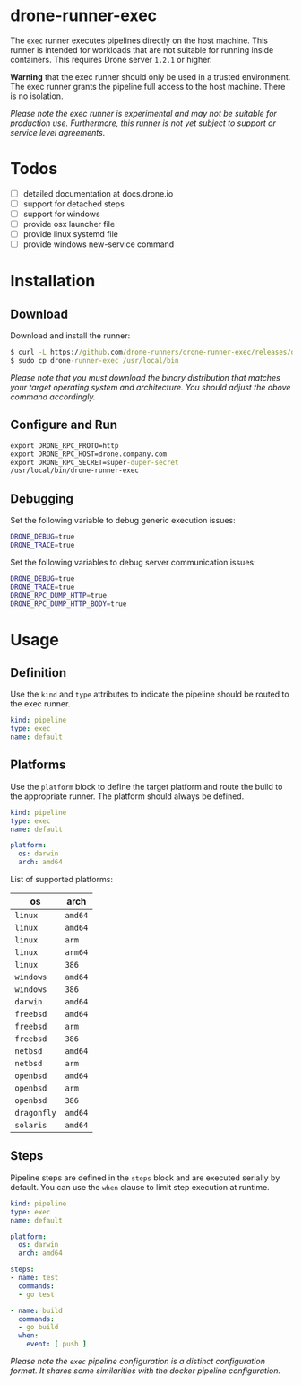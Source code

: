 # drone-runner-exec

The `exec` runner executes pipelines directly on the host machine. This runner is intended for workloads that are not suitable for running inside containers. This requires Drone server `1.2.1` or higher.

__Warning__ that the exec runner should only be used in a trusted environment. The exec runner grants the pipeline full access to the host machine. There is no isolation.

_Please note the exec runner is experimental and may not be suitable for production use. Furthermore, this runner is not yet subject to support or service level agreements._

# Todos

- [ ] detailed documentation at docs.drone.io
- [ ] support for detached steps
- [ ] support for windows
- [ ] provide osx launcher file
- [ ] provide linux systemd file
- [ ] provide windows new-service command

# Installation

## Download

Download and install the runner:

```cmd
$ curl -L https://github.com/drone-runners/drone-runner-exec/releases/download/v1.0.0-beta.1/drone_runner_exec_darwin_amd64.tar.gz | tar zx
$ sudo cp drone-runner-exec /usr/local/bin
```

_Please note that you must download the binary distribution that matches your target operating system and architecture. You should adjust the above command accordingly._

## Configure and Run

```cmd
export DRONE_RPC_PROTO=http
export DRONE_RPC_HOST=drone.company.com
export DRONE_RPC_SECRET=super-duper-secret
/usr/local/bin/drone-runner-exec
```

## Debugging

Set the following variable to debug generic execution issues:

```sh
DRONE_DEBUG=true
DRONE_TRACE=true
```

Set the following variables to debug server communication issues:

```sh
DRONE_DEBUG=true
DRONE_TRACE=true
DRONE_RPC_DUMP_HTTP=true
DRONE_RPC_DUMP_HTTP_BODY=true
```

# Usage

## Definition

Use the `kind` and `type` attributes to indicate the pipeline should be routed to the exec runner.

```yaml
kind: pipeline
type: exec
name: default
```

## Platforms

Use the `platform` block to define the target platform and route the build to the appropriate runner. The platform should always be defined.

```yaml
kind: pipeline
type: exec
name: default

platform:
  os: darwin
  arch: amd64
```

List of supported platforms:

os          | arch
------------|-----
`linux`     | `amd64`
`linux`     | `amd64`
`linux`     | `arm`
`linux`     | `arm64`
`linux`     | `386`
`windows`   | `amd64`
`windows`   | `386`
`darwin`    | `amd64`
`freebsd`   | `amd64`
`freebsd`   | `arm`
`freebsd`   | `386`
`netbsd`    | `amd64`
`netbsd`    | `arm`
`openbsd`   | `amd64`
`openbsd`   | `arm`
`openbsd`   | `386`
`dragonfly` | `amd64`
`solaris`   | `amd64`

## Steps

Pipeline steps are defined in the `steps` block and are executed serially by default. You can use the `when` clause to limit step execution at runtime.

```yaml
kind: pipeline
type: exec
name: default

platform:
  os: darwin
  arch: amd64

steps:
- name: test
  commands:
  - go test

- name: build
  commands:
  - go build
  when:
    event: [ push ]
```

_Please note the `exec` pipeline configuration is a distinct configuration format. It shares some similarities with the docker pipeline configuration._
